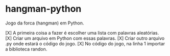 # hangman-python

Jogo da forca (hangman) em Python.

[X] A primeira coisa a fazer é escolher uma lista com palavras aleatórias.
[X] Criar um arquivo em Python com essas palavras.
[X] Criar outro arquivo .py onde estará o código do jogo.
[X] No código do jogo, na linha 1 importar a biblioteca randon.
